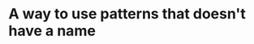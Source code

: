 A way to use patterns that doesn't have a name
==============================================================================